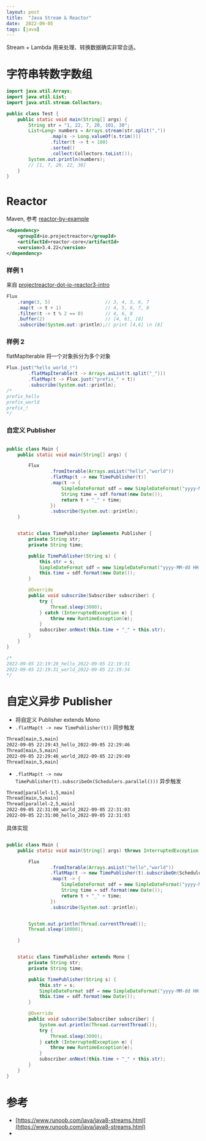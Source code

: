 ```yaml
---
layout: post
title:  "Java Stream & Reactor"
date:  2022-09-05
tags: [java]
---
```


  Stream + Lambda 用来处理、转换数据确实非常合适。

# 字符串转数字数组

```java
import java.util.Arrays;
import java.util.List;
import java.util.stream.Collectors;

public class Test {
    public static void main(String[] args) {
        String str = "1, 22, 7, 20, 101, 30";
        List<Long> numbers = Arrays.stream(str.split(","))
                .map(s -> Long.valueOf(s.trim()))
                .filter(t -> t < 100)
                .sorted()
                .collect(Collectors.toList());
        System.out.println(numbers);
        // [1, 7, 20, 22, 30]
    }
}
```

# Reactor

Maven, 参考 [reactor-by-example](https://www.infoq.com/articles/reactor-by-example/)
```xml
<dependency>
    <groupId>io.projectreactor</groupId>
    <artifactId>reactor-core</artifactId>
    <version>3.4.22</version>
</dependency>
```

### 样例 1

来自 [projectreactor-dot-io-reactor3-intro](https://speakerdeck.com/simonbasle/projectreactor-dot-io-reactor3-intro?slide=46)

```java
Flux
    .range(3, 5)                    // 3, 4, 5, 6, 7
    .map(t -> t + 1)                // 4, 5, 6, 7, 8
    .filter(t -> t % 2 == 0)        // 4, 6, 8
    .buffer(2)                      // [4, 6], [8]
    .subscribe(System.out::println);// print [4,6] \n [8]
```

### 样例 2

  flatMapIterable 将一个对象拆分为多个对象

```java
Flux.just("hello_world_!")
        .flatMapIterable(t -> Arrays.asList(t.split("_")))
        .flatMap(t -> Flux.just("prefix_" + t))
        .subscribe(System.out::println);
/*
prefix_hello
prefix_world
prefix_!
*/
```

### 自定义 Publisher

```java

public class Main {
    public static void main(String[] args) {

        Flux
                .fromIterable(Arrays.asList("hello","world"))
                .flatMap(t -> new TimePublisher(t))
                .map(t -> {
                    SimpleDateFormat sdf = new SimpleDateFormat("yyyy-MM-dd HH:mm:ss");
                    String time = sdf.format(new Date());
                    return t + "_" + time;
                })
                .subscribe(System.out::println);
    }


    static class TimePublisher implements Publisher {
        private String str;
        private String time;

        public TimePublisher(String s) {
            this.str = s;
            SimpleDateFormat sdf = new SimpleDateFormat("yyyy-MM-dd HH:mm:ss");
            this.time = sdf.format(new Date());
        }

        @Override
        public void subscribe(Subscriber subscriber) {
            try {
                Thread.sleep(3000);
            } catch (InterruptedException e) {
                throw new RuntimeException(e);
            }
            subscriber.onNext(this.time + "_" + this.str);
        }
    }
}

/*
2022-09-05 22:19:28_hello_2022-09-05 22:19:31
2022-09-05 22:19:31_world_2022-09-05 22:19:34
*/
```

# 自定义异步 Publisher

* 将自定义 Publisher extends Mono
* `.flatMap(t -> new TimePublisher(t))` 同步触发
```txt
Thread[main,5,main]
2022-09-05 22:29:43_hello_2022-09-05 22:29:46
Thread[main,5,main]
2022-09-05 22:29:46_world_2022-09-05 22:29:49
Thread[main,5,main]
```

* `.flatMap(t -> new TimePublisher(t).subscribeOn(Schedulers.parallel()))` 异步触发
```txt
Thread[parallel-1,5,main]
Thread[main,5,main]
Thread[parallel-2,5,main]
2022-09-05 22:31:00_world_2022-09-05 22:31:03
2022-09-05 22:31:00_hello_2022-09-05 22:31:03
```

具体实现

```java

public class Main {
    public static void main(String[] args) throws InterruptedException {

        Flux
                .fromIterable(Arrays.asList("hello","world"))
                .flatMap(t -> new TimePublisher(t).subscribeOn(Schedulers.parallel()))
                .map(t -> {
                    SimpleDateFormat sdf = new SimpleDateFormat("yyyy-MM-dd HH:mm:ss");
                    String time = sdf.format(new Date());
                    return t + "_" + time;
                })
                .subscribe(System.out::println);


        System.out.println(Thread.currentThread());
        Thread.sleep(10000);

    }


    static class TimePublisher extends Mono {
        private String str;
        private String time;

        public TimePublisher(String s) {
            this.str = s;
            SimpleDateFormat sdf = new SimpleDateFormat("yyyy-MM-dd HH:mm:ss");
            this.time = sdf.format(new Date());
        }

        @Override
        public void subscribe(Subscriber subscriber) {
            System.out.println(Thread.currentThread());
            try {
                Thread.sleep(3000);
            } catch (InterruptedException e) {
                throw new RuntimeException(e);
            }
            subscriber.onNext(this.time + "_" + this.str);
        }
    }
}
```


# 参考

* [https://www.runoob.com/java/java8-streams.html](https://www.runoob.com/java/java8-streams.html)
*